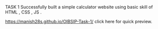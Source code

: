TASK 1 
Successfully built a simple calculator website using basic skill of HTML , CSS , JS .

https://manish28s.github.io/OIBSIP-Task-1/  click here for quick preview.
